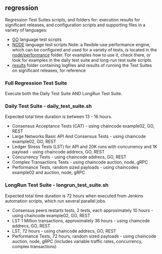 ## regression
Regression Test Suites scripts, and folders for: execution results for significant releases, and
configuration scripts and supporting files in a variety of languages: 

- [GO](https://github.com/hyperledger/fabric/bddtests/regression/go) language test scripts 
- [NODE](https://github.com/hyperledger/fabric/bddtests/regression/node) language test scripts 
Note: a flexible-use performance engine, which can be configured and used for a variety of tests, is located in the 
[node/performance](https://github.com/hyperledger/fabric/bddtests/regression/node/performance) folder.
For examples how to use it, check there, or look for examples in the daily test suite and long-run test suite scripts.
- [results](https://github.com/hyperledger/fabric/bddtests/regression/results) folder containing
logfiles and results of running the Test Suites on significant releases, for reference

### Full Regression Test Suite
Execute both the Daily Test Suite AND LongRun Test Suite.

### Daily Test Suite - daily_test_suite.sh
Expected total time duration is between 13 - 16 hours.

- Consensus Acceptance Tests (CAT) - using chaincode example02, GO, REST
- Large Networks Basic API And Consensus Tests - using chaincode example02, GO, REST
- Ledger Stress Tests (LST) for API and 20K runs with concurrency and 1K payload - using chaincode addrecs, GO, REST
- Concurrency Tests - using chaincode addrecs, GO, REST
- Complex Transactions Tests - using chaincode auction, node, gRPC
- Performance Tests, random sized payloads - using chaincodes example02 and auction, node, gRPC

### LongRun Test Suite - longrun_test_suite.sh
Expected total time duration is 72 hours when executed from Jenkins automation scripts,
which run several parallel jobs.

* Consensus peers restarts tests, 2 tests, each approximately 10 hours - using chaincode example02, GO, REST
* LST 1 Million transactions, approximately 36 hours - using chaincode addrecs, GO, REST
* LST, 72 hours - using chaincode addrecs, GO, REST
* Performance Tests, 72 hours, random sized payloads - using chaincode auction, node, gRPC
  (includes variable traffic rates, concurrency, complex transactions)

